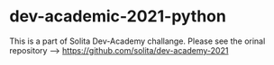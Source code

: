 # dev-academic-2021-python

This is a part of Solita Dev-Academy challange.
Please see the orinal repository --> https://github.com/solita/dev-academy-2021


